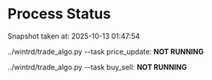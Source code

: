 # Process Status

Snapshot taken at: 2025-10-13 01:47:54

../wintrd/trade_algo.py --task price_update: **NOT RUNNING**

../wintrd/trade_algo.py --task buy_sell: **NOT RUNNING**

